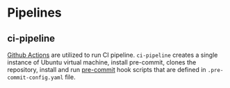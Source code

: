 # Pipelines

## ci-pipeline
[Github Actions](https://docs.github.com/en/actions) are utilized to run CI pipeline. `ci-pipeline` creates a single instance of Ubuntu virtual machine, install pre-commit, clones the repository, install and run [pre-commit](https://pre-commit.com) hook scripts that are defined in `.pre-commit-config.yaml` file.